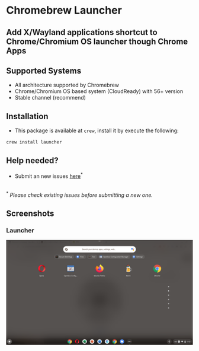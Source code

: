 # Chromebrew Launcher

## Add X/Wayland applications shortcut to Chrome/Chromium OS launcher though Chrome Apps

## Supported Systems
- All architecture supported by Chromebrew
- Chrome/Chromium OS based system (CloudReady) with 56+ version
- Stable channel (recommend)

## Installation
- This package is available at `crew`, install it by execute the following:
```bash
crew install launcher
```
## Help needed?
- Submit an new issues [here](https://github.com/skycocker/chromebrew/issues)<sup>*</sup>
<br>
<sup>*</sup> <em>Please check existing issues before submitting a new one.</em>

## Screenshots
### Launcher
<p align="center"><img src="/launcher/screenshot/launcher.png" alt="Launcher Screenshot" /></p>
